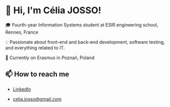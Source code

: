 # 👋 Hi, I'm Célia JOSSO!

🎓 Fourth-year Information Systems student at ESIR engineering school, Rennes, France

💡 Passionate about front-end and back-end development, software testing, and everything related to IT.

📌 Currently on Erasmus in Poznań, Poland  

## 📫 How to reach me

- [LinkedIn](https://www.linkedin.com/in/celiajosso/)  

- celia.josso@gmail.com
